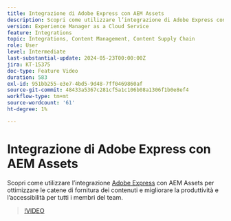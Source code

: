 ```yaml
---
title: Integrazione di Adobe Express con AEM Assets
description: Scopri come utilizzare l’integrazione di Adobe Express con AEM Assets per ottimizzare le catene di fornitura dei contenuti, migliorando la produttività e l’accessibilità per tutti i membri del gruppo.
version: Experience Manager as a Cloud Service
feature: Integrations
topic: Integrations, Content Management, Content Supply Chain
role: User
level: Intermediate
last-substantial-update: 2024-05-23T00:00:00Z
jira: KT-15375
doc-type: Feature Video
duration: 583
exl-id: 951bb255-e3e7-4bd5-9d48-7ff0469860af
source-git-commit: 48433a5367c281cf5a1c106b08a1306f1b0e8ef4
workflow-type: tm+mt
source-wordcount: '61'
ht-degree: 1%

---
```


# Integrazione di Adobe Express con AEM Assets

Scopri come utilizzare l’integrazione [Adobe Express](https://www.adobe.com/it/express/) con AEM Assets per ottimizzare le catene di fornitura dei contenuti e migliorare la produttività e l’accessibilità per tutti i membri del team.

>[!VIDEO](https://video.tv.adobe.com/v/3425193/?learn=on)
